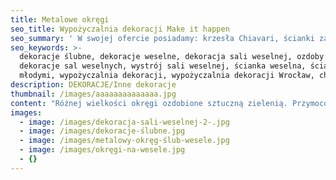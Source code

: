 ```yaml
---
title: Metalowe okręgi
seo_title: Wypożyczalnia dekoracji Make it happen
seo_summary: ' W swojej ofercie posiadamy: krzesła Chiavari, ścianki za młodą parę, podtalerze i wiele innych weselnych dekoracji. '
seo_keywords: >-
  dekoracje ślubne, dekoracje weselne, dekoracja sali weselnej, ozdoby ślubne,
  dekoracje sal weselnych, wystrój sali weselnej, ścianka weselna, ścianka za
  młodymi, wypożyczalnia dekoracji, wypożyczalnia dekoracji Wrocław, chiavari
description: DEKORACJE/Inne dekoracje
thumbnail: /images/aaaaaaaaaaaaaa.jpg
content: "Różnej wielkości okręgi ozdobione sztuczną zielenią. Przymocowane do ściany lub zawieszone nad stołem przyciągną zachwycone spojrzenia. Wykorzystywane jako samodzielne dekoracje lub jako uzupełnienie aranżacji.\n\n•\tśrednice okręgów: 150 cm, 100cm, 80cm, 60cm\n\n•\taranżacje do wyboru : \n\n(1) duży okręg (150cm) w kolorze starego złota, napis : ,,all you need is love” w     kolorze starego złota, szklane tuby różnych wielkości: 12szt., aranżacja nie zawiera świec\n\n(2) trzy okręgi o średnicach: 100cm, 80cm, 60cm, w kolorze szampańskim, napis: ,, it was always you” w kolorze szampańskim, 3 girlandy ze sztucznej zieleni\n\n•\tcena wypożyczenia aranżacji: (1) 450zł (2) 300zł \n\n•\ttransport na terenie Wrocławia - gratis, poza terenem Wrocławia wyceniany jest indywidualnie\n\n•\tistnieje możliwość odbioru osobistego\n\n•\tsprawdź dostępność w kalendarzu i dokonaj wstępnej rezerwacji\n\n•\twięcej informacji znajdziesz w zakładce [JAK DZIAŁAMY](/form)"
images:
  - image: /images/dekoracja-sali-weselnej-2-.jpg
  - image: /images/dekoracje-ślubne.jpg
  - image: /images/metalowy-okręg-ślub-wesele.jpg
  - image: /images/okręgi-na-wesele.jpg
  - {}
---
```


